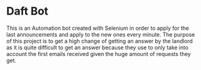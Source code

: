 # Daft Bot
This is an Automation bot created with Selenium in order to apply for the last announcements and apply to the new ones every minute. The purpose of this project is to get a high change of getting an answer by the landlord as it is quite difficult to get an answer because they use to only take into account the first emails received given the huge amount of requests they get. 
